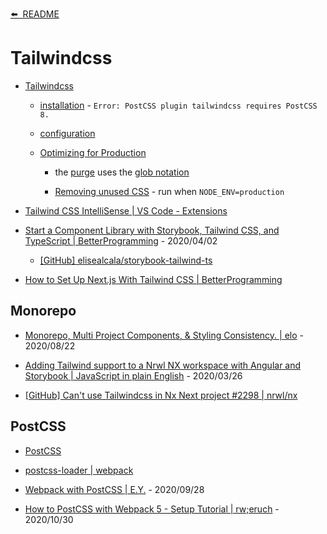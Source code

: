 [⬅️&nbsp;&nbsp;README](../README.md)

# Tailwindcss

- [Tailwindcss](https://tailwindcss.com/)

  - [installation](https://tailwindcss.com/docs/installation) - `Error: PostCSS plugin tailwindcss requires PostCSS 8.`

  - [configuration](https://tailwindcss.com/docs/configuration)

  - [Optimizing for Production](https://tailwindcss.com/docs/optimizing-for-production)

    - the [purge](https://purgecss.com/) uses the [glob notation](https://github.com/isaacs/node-glob#glob-primer)

    - [Removing unused CSS](https://tailwindcss.com/docs/optimizing-for-production#removing-unused-css) - run when `NODE_ENV=production`

- [Tailwind CSS IntelliSense | VS Code - Extensions](https://marketplace.visualstudio.com/items?itemName=bradlc.vscode-tailwindcss)

- [Start a Component Library with Storybook, Tailwind CSS, and TypeScript | BetterProgramming](https://medium.com/better-programming/start-a-component-library-with-storybook-tailwind-css-and-typescript-ebaffc33d098) - 2020/04/02

  - [[GitHub] elisealcala/storybook-tailwind-ts](https://github.com/elisealcala/storybook-tailwind-ts)

- [How to Set Up Next.js With Tailwind CSS | BetterProgramming](https://medium.com/better-programming/how-to-set-up-next-js-with-tailwind-css-b93ccd2d4164)

## Monorepo

- [Monorepo, Multi Project Components, & Styling Consistency. | elo](https://medium.com/elobyte-software/monorepo-multi-project-components-styling-consistency-8375e7e97228) - 2020/08/22

- [Adding Tailwind support to a Nrwl NX workspace with Angular and Storybook | JavaScript in plain English](https://medium.com/javascript-in-plain-english/adding-tailwind-support-to-a-nrwl-nx-workspace-with-angular-and-storybook-bf890ea882e) - 2020/03/26

- [[GitHub] Can't use Tailwindcss in Nx Next project #2298 | nrwl/nx](https://github.com/nrwl/nx/issues/2298)

## PostCSS

- [PostCSS](https://postcss.org/)

- [postcss-loader | webpack](https://webpack.js.org/loaders/postcss-loader/)

- [Webpack with PostCSS | E.Y.](https://elfi-y.medium.com/webpack-with-postcss-cc022268aea7) - 2020/09/28

- [How to PostCSS with Webpack 5 - Setup Tutorial | rw;eruch](https://www.robinwieruch.de/webpack-postcss) - 2020/10/30
